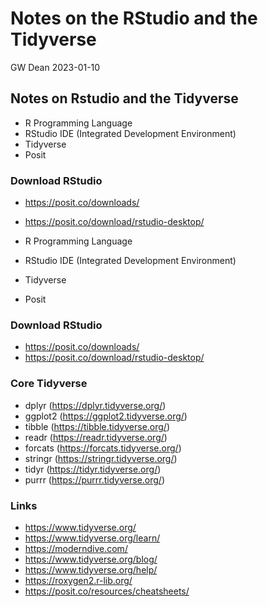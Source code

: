 Notes on the RStudio and the Tidyverse
================
GW Dean
2023-01-10

## Notes on Rstudio and the Tidyverse

-   R Programming Language
-   RStudio IDE (Integrated Development Environment)
-   Tidyverse
-   Posit

### Download RStudio

-   <https://posit.co/downloads/>
-   <https://posit.co/download/rstudio-desktop/>

-   R Programming Language
-   RStudio IDE (Integrated Development Environment)
-   Tidyverse
-   Posit

### Download RStudio

-   <https://posit.co/downloads/>
-   <https://posit.co/download/rstudio-desktop/>

### Core Tidyverse

-   dplyr (<https://dplyr.tidyverse.org/>)
-   ggplot2 (<https://ggplot2.tidyverse.org/>)
-   tibble (<https://tibble.tidyverse.org/>)
-   readr (<https://readr.tidyverse.org/>)
-   forcats (<https://forcats.tidyverse.org/>)
-   stringr (<https://stringr.tidyverse.org/>)
-   tidyr (<https://tidyr.tidyverse.org/>)
-   purrr (<https://purrr.tidyverse.org/>)

### Links

-   <https://www.tidyverse.org/>
-   <https://www.tidyverse.org/learn/>
-   <https://moderndive.com/>
-   <https://www.tidyverse.org/blog/>
-   <https://www.tidyverse.org/help/>
-   <https://roxygen2.r-lib.org/>
-   <https://posit.co/resources/cheatsheets/>
